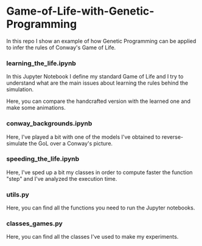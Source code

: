 # Game-of-Life-with-Genetic-Programming
In this repo I show an example of how Genetic Programming can be applied to infer the rules of Conway's Game of Life.

### learning_the_life.ipynb

In this Jupyter Notebook I define my standard Game of Life and I try to understand what are the main issues about learning the rules behind the simulation.

Here, you can compare the handcrafted version with the learned one and make some animations.

### conway_backgrounds.ipynb

Here, I've played a bit with one of the models I've obtained to reverse-simulate the GoL over a Conway's picture.

### speeding_the_life.ipynb

Here, I've sped up a bit my classes in order to compute faster the function "step" and I've analyzed the execution time.

### utils.py

Here, you can find all the functions you need to run the Jupyter notebooks.

### classes_games.py

Here, you can find all the classes I've used to make my experiments.
